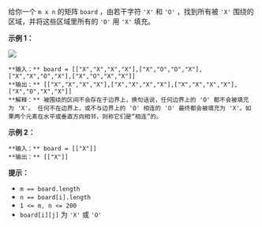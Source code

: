 给你一个 `m x n` 的矩阵 `board` ，由若干字符 `'X'` 和 `'O'` ，找到所有被 `'X'` 围绕的区域，并将这些区域里所有的
`'O'` 用 `'X'` 填充。

**示例 1：**

![](https://assets.leetcode.com/uploads/2021/02/19/xogrid.jpg)

    
    
    **输入：** board = [["X","X","X","X"],["X","O","O","X"],["X","X","O","X"],["X","O","X","X"]]
    **输出：** [["X","X","X","X"],["X","X","X","X"],["X","X","X","X"],["X","O","X","X"]]
    **解释：** 被围绕的区间不会存在于边界上，换句话说，任何边界上的 'O' 都不会被填充为 'X'。 任何不在边界上，或不与边界上的 'O' 相连的 'O' 最终都会被填充为 'X'。如果两个元素在水平或垂直方向相邻，则称它们是“相连”的。
    

**示例 2：**

    
    
    **输入：** board = [["X"]]
    **输出：** [["X"]]
    

**提示：**

  * `m == board.length`
  * `n == board[i].length`
  * `1 <= m, n <= 200`
  * `board[i][j]` 为 `'X'` 或 `'O'`


